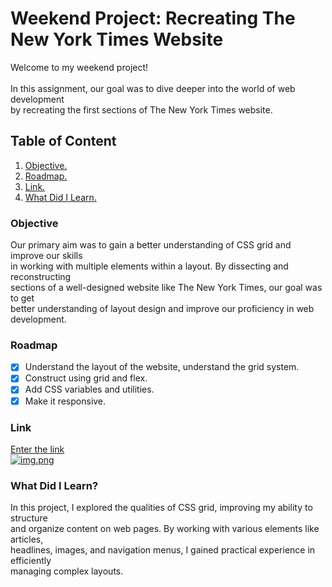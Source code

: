 #  Weekend Project: Recreating The New York Times Website

Welcome to my weekend project!<br>
<br>
In this assignment, our goal was to dive deeper into the world of web development<br> 
by recreating the first sections of The New York Times website.




## Table of Content
1. [Objective.](#Objective)
2. [Roadmap.](#Roadmap)
3. [Link.](#Link)
4. [What Did I Learn.](#What-Did-I-Learn?)


<a name="Objective"></a>
### Objective
Our primary aim was to gain a better understanding of CSS grid and improve our skills<br>
in working with multiple elements within a layout. By dissecting and reconstructing<br>
sections of a well-designed website like The New York Times, our goal was to get<br>
better understanding of layout design and improve our proficiency in web development.

<a name="Roadmap"></a>
### Roadmap
- [x] Understand the layout of the website, understand the grid system.
- [x] Construct using grid and flex.
- [x] Add CSS variables and utilities.
- [x] Make it responsive.

<a name="Link"></a>
### Link
[Enter the link](https://6611369c42bea80008973463--the-new-york.netlify.app/)<br>
[![img.png](https://i.postimg.cc/VsbkGXwV/img.png)](https://postimg.cc/Rq4mq6N7)

<a name="What-Did-I-Learn?"></a>
### What Did I Learn?
In this project, I explored the qualities of CSS grid, improving my ability to structure<br>
and organize content on web pages. By working with various elements like articles,<br>
headlines, images, and navigation menus, I gained practical experience in efficiently <br>
managing complex layouts.

